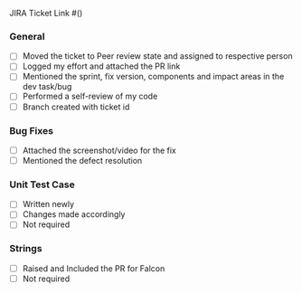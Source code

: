 JIRA Ticket Link #()

### General
- [ ] Moved the ticket to Peer review state and assigned to respective person
- [ ] Logged my effort and attached the PR link
- [ ] Mentioned the sprint, fix version, components and impact areas in the dev task/bug
- [ ] Performed a self-review of my code
- [ ] Branch created with ticket id

### Bug Fixes
- [ ] Attached the screenshot/video for the fix
- [ ] Mentioned the defect resolution

### Unit Test Case
- [ ] Written newly
- [ ] Changes made accordingly
- [ ] Not required

### Strings
- [ ] Raised and Included the PR for Falcon
- [ ] Not required
